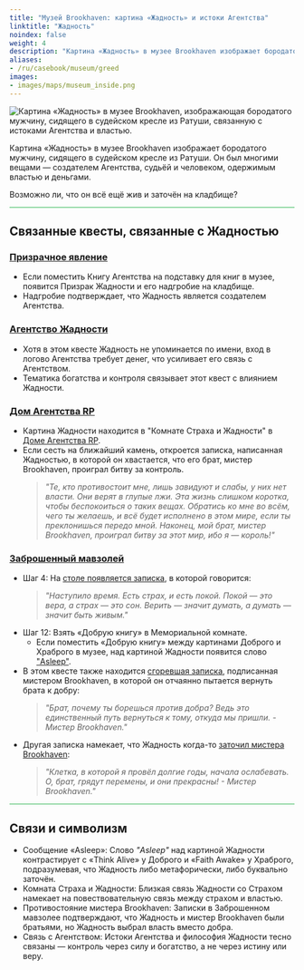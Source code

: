 ```yaml
---
title: "Музей Brookhaven: картина «Жадность» и истоки Агентства"
linktitle: "Жадность"
noindex: false
weight: 4
description: "Картина «Жадность» в музее Brookhaven изображает бородатого мужчину в судейском кресле, связанную с истоками Агентства и скрытыми посланиями о власти и контроле."
aliases:
- /ru/casebook/museum/greed
images: 
- images/maps/museum_inside.png
---
```


![Картина «Жадность» в музее Brookhaven, изображающая бородатого мужчину, сидящего в судейском кресле из Ратуши, связанную с истоками Агентства и властью.](/images/bh/museum_greed.webp?height=200px)

Картина «Жадность» в музее Brookhaven изображает бородатого мужчину, сидящего в судейском кресле из Ратуши. Он был многими вещами — создателем Агентства, судьёй и человеком, одержимым властью и деньгами.

Возможно ли, что он всё ещё жив и заточён на кладбище?

<hr style="background-color: #28b44c" size=8>

## Связанные квесты, связанные с Жадностью

### [Призрачное явление](/lore/quests/ghostly_sighting)

- Если поместить Книгу Агентства на подставку для книг в музее, появится Призрак Жадности и его надгробие на кладбище.
- Надгробие подтверждает, что Жадность является создателем Агентства.

### [Агентство Жадности](/lore/quests/agency_greed)

- Хотя в этом квесте Жадность не упоминается по имени, вход в логово Агентства требует денег, что усиливает его связь с Агентством.
- Тематика богатства и контроля связывает этот квест с влиянием Жадности.

### [Дом Агентства RP](/lore/quests/agency_coffin_portal/)

- Картина Жадности находится в "Комнате Страха и Жадности" в [Доме Агентства RP](/lore/quests/agency_coffin_portal/fear_and_greed/).
- Если сесть на ближайший камень, откроется записка, написанная Жадностью, в которой он хвастается, что его брат, мистер Brookhaven, проиграл битву за контроль.
  > *"Те, кто противостоит мне, лишь завидуют и слабы, у них нет власти. Они верят в глупые лжи. Эта жизнь слишком коротка, чтобы беспокоиться о таких вещах. Обратись ко мне во всём, чего ты желаешь, и всё будет исполнено в этом мире, если ты преклонишься передо мной. Наконец, мой брат, мистер Brookhaven, проиграл битву за этот мир, ибо я — король!"*

### [Заброшенный мавзолей](/lore/quests/abandoned_mausoleum/)

- Шаг 4: На [столе появляется записка](/casebook/notes/other/#пришло-время), в которой говорится:
  > *"Наступило время. Есть страх, и есть покой. Покой — это вера, а страх — это сон. Верить — значит думать, а думать — значит быть живым."*
- Шаг 12: Взять «Добрую книгу» в Мемориальной комнате.
  - Если поместить «Добрую книгу» между картинами Доброго и Храброго в музее, над картиной Жадности появится слово ["Asleep"](/casebook/notes/greed/#спящий).
- В этом квесте также находится [сгоревшая записка](/casebook/notes/mrbrookhaven/#сгоревшая-записка), подписанная мистером Brookhaven, в которой он отчаянно пытается вернуть брата к добру:
  > *"Брат, почему ты борешься против добра? Ведь это единственный путь вернуться к тому, откуда мы пришли. - Мистер Brookhaven."*
- Другая записка намекает, что Жадность когда-то [заточил мистера Brookhaven](/casebook/notes/mrbrookhaven/#клетка-в-которой-я-был):
  > *"Клетка, в которой я провёл долгие годы, начала ослабевать. О, брат, грядут перемены, и они прекрасны! - Мистер Brookhaven."*

<hr style="background-color: #28b44c" size=8>

## Связи и символизм

- Сообщение «Asleep»: Слово *"Asleep"* над картиной Жадности контрастирует с «Think Alive» у Доброго и «Faith Awake» у Храброго, подразумевая, что Жадность либо метафорически, либо буквально заточён.
- Комната Страха и Жадности: Близкая связь Жадности со Страхом намекает на повествовательную связь между страхом и властью.
- Противостояние мистера Brookhaven: Записки в Заброшенном мавзолее подтверждают, что Жадность и мистер Brookhaven были братьями, но Жадность выбрал власть вместо добра.
- Связь с Агентством: Истоки Агентства и философия Жадности тесно связаны — контроль через силу и богатство, а не через истину или веру.
